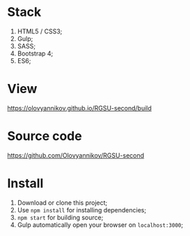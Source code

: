 # Stack

1. HTML5 / CSS3;
2. Gulp;
3. SASS; 
4. Bootstrap 4;
5. ES6;

# View
https://olovyannikov.github.io/RGSU-second/build

# Source code
https://github.com/Olovyannikov/RGSU-second

# Install

1. Download or clone this project;
2. Use `npm install` for installing dependencies;
3. `npm start` for building source; 
4. Gulp automatically open your browser on `localhost:3000`;
